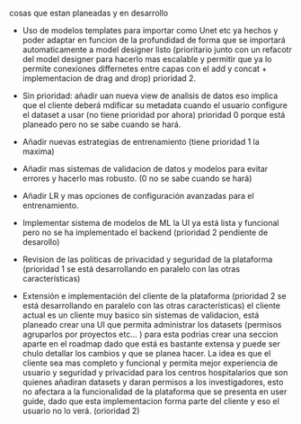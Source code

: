 cosas que estan planeadas y en desarrollo
- Uso de modelos templates para importar como Unet etc ya hechos y poder adaptar en funcion de la profundidad de forma que se importará automaticamente a model designer listo (prioritario junto con un refacotr del model designer para hacerlo mas escalable y permitir que ya lo permite conexiones differnetes entre capas con el add y concat + implementacion de drag and drop) prioridad 2.

- Sin prioridad: añadir uan nueva view de analisis de datos eso implica que el cliente deberá mdificar su metadata cuando el usuario configure el dataset a usar (no tiene prioridad por ahora) prioridad 0 porque está planeado pero no se sabe cuando se hará.
- Añadir nuevas estrategias de entrenamiento (tiene prioridad 1 la maxima)
- Añadir mas sistemas de validacion de datos y modelos para evitar errores y hacerlo mas robusto. (0 no se sabe cuando se hará)
- Añadir LR y mas opciones de configuración avanzadas para el entrenamiento. 
- Implementar sistema de modelos de ML la UI ya está lista y funcional pero no se ha implementado el backend (prioridad 2 pendiente de desarollo)
- Revision de las politicas de privacidad y seguridad de la plataforma (prioridad 1 se está desarrollando en paralelo con las otras características)

- Extensión e implementación del cliente de la plataforma (prioridad 2 se está desarrollando en paralelo con las otras características) el cliente actual es un cliente muy basico sin sistemas de validacion, está planeado crear una UI que permita administrar los datasets (permisos agruparlos por proyectos etc... ) para esta podrias crear una seccion aparte en el roadmap dado que está es bastante extensa y puede ser chulo detallar los cambios y que se planea hacer. La idea es que el cliente sea mas completo y funcional y permita mejor experiencia de usuario y seguridad y privacidad para los centros hospitalarios que son quienes añadiran datasets y daran permisos a los investigadores, esto no afectara a la funcionalidad de la plataforma que se presenta en user guide, dado que esta implementacion forma parte del cliente y eso el usuario no lo verá. (orioridad 2)



